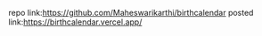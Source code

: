 repo link:https://github.com/Maheswarikarthi/birthcalendar
posted link:https://birthcalendar.vercel.app/
